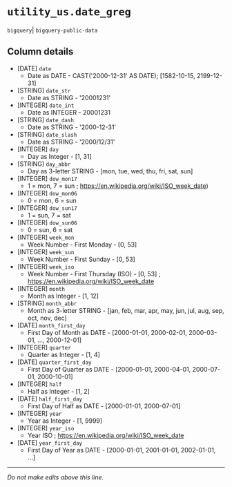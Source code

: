 # `utility_us.date_greg`
`bigquery`| `bigquery-public-data`

## Column details
* [DATE]      `date`
  - Date as DATE - CAST('2000-12-31' AS DATE); [1582-10-15, 2199-12-31]
* [STRING]    `date_str`
  - Date as STRING - '20001231'
* [INTEGER]   `date_int`
  - Date as INTEGER - 20001231
* [STRING]    `date_dash`
  - Date as STRING - '2000-12-31'
* [STRING]    `date_slash`
  - Date as STRING - '2000/12/31'
* [INTEGER]   `day`
  - Day as Integer - [1, 31]
* [STRING]    `day_abbr`
  - Day as 3-letter STRING - [mon, tue, wed, thu, fri, sat, sun]
* [INTEGER]   `dow_mon17`
  - 1 = mon, 7 = sun ; https://en.wikipedia.org/wiki/ISO_week_date)
* [INTEGER]   `dow_mon06`
  - 0 = mon, 6 = sun
* [INTEGER]   `dow_sun17`
  - 1 = sun, 7 = sat
* [INTEGER]   `dow_sun06`
  - 0 = sun, 6 = sat
* [INTEGER]   `week_mon`
  - Week Number - First Monday - [0, 53]
* [INTEGER]   `week_sun`
  - Week Number - First Sunday - [0, 53]
* [INTEGER]   `week_iso`
  - Week Number - First Thursday (ISO) - [0, 53] ; https://en.wikipedia.org/wiki/ISO_week_date
* [INTEGER]   `month`
  - Month as Integer - [1, 12]
* [STRING]    `month_abbr`
  - Month as 3-letter STRING - [jan, feb, mar, apr, may, jun, jul, aug, sep, oct, nov, dec]
* [DATE]      `month_first_day`
  - First Day of Month as DATE - [2000-01-01, 2000-02-01, 2000-03-01, ..., 2000-12-01]
* [INTEGER]   `quarter`
  - Quarter as Integer - [1, 4]
* [DATE]      `quarter_first_day`
  - First Day of Quarter as DATE - [2000-01-01, 2000-04-01, 2000-07-01, 2000-10-01]
* [INTEGER]   `half`
  - Half as Integer - [1, 2]
* [DATE]      `half_first_day`
  - First Day of Half as DATE - [2000-01-01, 2000-07-01]
* [INTEGER]   `year`
  - Year as Integer - [1, 9999]
* [INTEGER]   `year_iso`
  - Year ISO ; https://en.wikipedia.org/wiki/ISO_week_date
* [DATE]      `year_first_day`
  - First Day of Year as DATE - [2000-01-01, 2001-01-01, 2002-01-01, ...]

-------------------------------------------------------------------------------
*Do not make edits above this line.*
